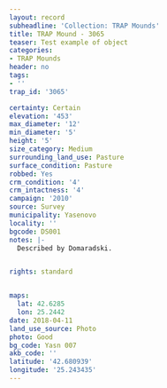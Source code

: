 ```yaml
---
layout: record
subheadline: 'Collection: TRAP Mounds'
title: TRAP Mound - 3065
teaser: Test example of object
categories:
- TRAP Mounds
header: no
tags:
- ''
trap_id: '3065'

certainty: Certain
elevation: '453'
max_diameter: '12'
min_diameter: '5'
height: '5'
size_category: Medium
surrounding_land_use: Pasture
surface_condition: Pasture
robbed: Yes
crm_condition: '4'
crm_intactness: '4'
campaign: '2010'
source: Survey
municipality: Yasenovo
locality: ''
bgcode: DS001
notes: |-
  Described by Domaradski.


rights: standard


maps:
  lat: 42.6285
  lon: 25.2442
date: 2018-04-11
land_use_source: Photo
photo: Good
bg_code: Yasn 007
akb_code: ''
latitude: '42.680939'
longitude: '25.243435'
---
```

